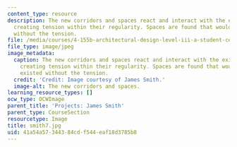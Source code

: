```yaml
---
content_type: resource
description: The new corridors and spaces react and interact with the existing corridors,
  creating tension within their regularity. Spaces are found that wouldn't have existed
  without the tension.
file: /media/courses/4-155b-architectural-design-level-iii-a-student-center-for-mit-fall-2004/41a54a57344384cdf544eaf18d3785b8_smith7.jpg
file_type: image/jpeg
image_metadata:
  caption: The new corridors and spaces react and interact with the existing corridors,
    creating tension within their regularity. Spaces are found that wouldn't have
    existed without the tension.
  credit: 'Credit: Image courtesy of James Smith.'
  image-alt: The new corridors and spaces.
learning_resource_types: []
ocw_type: OCWImage
parent_title: 'Projects: James Smith'
parent_type: CourseSection
resourcetype: Image
title: smith7.jpg
uid: 41a54a57-3443-84cd-f544-eaf18d3785b8
---
```

